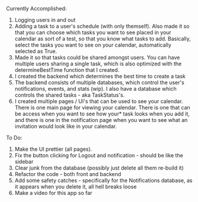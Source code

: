 
Currently Accomplished:
1) Logging users in and out
2) Adding a task to a user's schedule (with only themself). Also made it so that you can choose which tasks you want to see placed in your calendar as sort of a test, so that you know what tasks to add. Basically, select the tasks you want to see on your calendar, automatically selected as True.
3) Made it so that tasks could be shared amongst users. You can have multiple users sharing a single task, which is also optimized with the determineBestTime function that I created. 
4) I created the backend which determines the best time to create a task
5) The backend consists of multiple databases, which control the user's notifications, events, and stats (wip). I also have a database which controls the shared tasks - aka TaskStatus's. 
6) I created multiple pages / UI's that can be used to see your calendar. There is one main page for viewing your calendar. There is one that can be access when you want to see how your* task looks when you add it, and there is one in the notification page when you want to see what an invitation would look like in your calendar. 


To Do:
1) Make the UI prettier (all pages). 
2) Fix the button clicking for Logout and notification - should be like the sidebar
3) Clear junk from the database (possibly just delete all them re-build it)
4) Refactor the code - both front and backend
5) Add some safety catches - specifically for the Notifications database, as it appears when you delete it, all hell breaks loose
6) Make a video for this app so far
